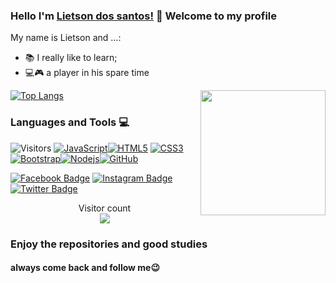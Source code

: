 ### Hello I'm [Lietson dos santos!](https://twitter.com/DosLietson) 👋 Welcome to my profile
My name is Lietson and ...:

 - 📚 I really like to learn;
 - 💻🎮 a player in his spare time
<img align='right' src='https://user-images.githubusercontent.com/5713670/87202985-820dcb80-c2b6-11ea-9f56-7ec461c497c3.gif' width='200"'>

 [![Top Langs](https://github-readme-stats.vercel.app/api/top-langs/?username=lietsondossanto&layout=compact)](https://github.com/lietson/github-readme-stats)

### Languages and Tools :computer:
![Visitors](https://visitor-badge.laobi.icu/badge?page_id=lietsondossanto.lietsondossanto)
[![JavaScript](https://img.shields.io/badge/-JavaScript-black?style=flat&logo=javascript&link=https://github.com/lietsondossanto)](https://github.com/lietsondossanto)[![HTML5](https://img.shields.io/badge/-HTML5-E34F26?style=flat&logo=html5&logoColor=white&link=https://github.com/lietsondossanto)](https://github.com/lietsondossanto) [![CSS3](https://img.shields.io/badge/-CSS3-1572B6?style=flat&logo=css3&link=https://github.com/lietsondossanto)](https://github.com/lietsondossanto) [![Bootstrap](https://img.shields.io/badge/-Bootstrap-563D7C?style=flat&logo=bootstrap&link=https://github.com/lietsondossanto)](https://github.com/lietsondossanto)[![Nodejs](https://img.shields.io/badge/-Nodejs-black?style=flat&logo=Node.js&link=https:https://github.com/lietsondossanto)](https://github.com/lietsondossanto)[![GitHub](https://img.shields.io/badge/-GitHub-181717?style=flat&logo=github&link=https://github.com/lietsondossanto)](https://github.com/lietsondossanto)

[![Facebook Badge](https://img.shields.io/badge/facebook-%231877F2.svg?&style=for-the-badge&logo=facebook&logoColor=white&link=https://www.facebook.com/lietsondossanto)](https://www.facebook.com/lietsondossanto)
[![Instagram Badge](https://img.shields.io/badge/instagram-%23E4405F.svg?&style=for-the-badge&logo=instagram&logoColor=white&link=https://www.instagram.com/lietsondossanto)](https://www.instagram.com/lietsondossanto)
[![Twitter Badge](https://img.shields.io/badge/twitter-%231DA1F2.svg?&style=for-the-badge&logo=twitter&logoColor=white&link=https://www.twitter.com/lietsondossanto)](https://www.twitter.com/lietsondossato)

<p align="center"> 
  Visitor count<br>
  <img src="https://profile-counter.glitch.me/lietsondossanto/count.svg" />
</p>

 ### Enjoy the repositories and good studies
 #### always come back and follow me😉
 


<!--
**lietson/lietson** is a ✨ _special_ ✨ repository because its `README.md` (this file) appears on your GitHub profile.

Here are some ideas to get you started:

- 🔭 I’m currently working on ...
- 🌱 I’m currently learning ...
- 👯 I’m looking to collaborate on ...
- 🤔 I’m looking for help with ...
- 💬 Ask me about ...
- 📫 How to reach me: ...
- 😄 Pronouns: ...
- ⚡ Fun fact: ...
-->
